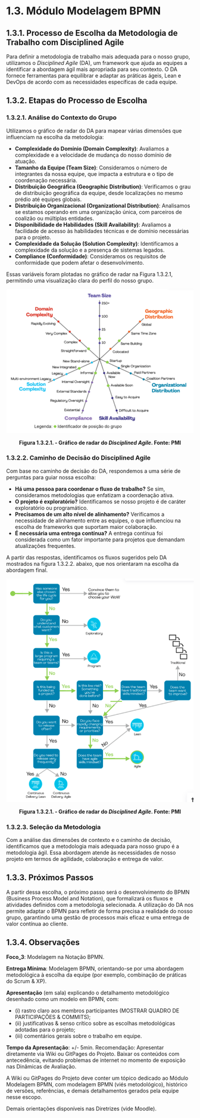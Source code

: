# 1.3. Módulo Modelagem BPMN

## 1.3.1. Processo de Escolha da Metodologia de Trabalho com Disciplined Agile

Para definir a metodologia de trabalho mais adequada para o nosso grupo, utilizamos o *Disciplined Agile* (DA), um framework que ajuda as equipes a identificar a abordagem ágil mais apropriada para seu contexto. O DA fornece ferramentas para equilibrar e adaptar as práticas ágeis, Lean e DevOps de acordo com as necessidades específicas de cada equipe.

## 1.3.2. Etapas do Processo de Escolha

### 1.3.2.1. Análise do Contexto do Grupo

Utilizamos o gráfico de radar do DA para mapear várias dimensões que influenciam na escolha da metodologia:
- **Complexidade do Domínio (Domain Complexity)**: Avaliamos a complexidade e a velocidade de mudança do nosso domínio de atuação.
- **Tamanho da Equipe (Team Size)**: Consideramos o número de integrantes da nossa equipe, que impacta a estrutura e o tipo de coordenação necessária.
- **Distribuição Geográfica (Geographic Distribution)**: Verificamos o grau de distribuição geográfica da equipe, desde localizações no mesmo prédio até equipes globais.
- **Distribuição Organizacional (Organizational Distribution)**: Analisamos se estamos operando em uma organização única, com parceiros de coalizão ou múltiplas entidades.
- **Disponibilidade de Habilidades (Skill Availability)**: Avaliamos a facilidade de acesso às habilidades técnicas e de domínio necessárias para o projeto.
- **Complexidade da Solução (Solution Complexity)**: Identificamos a complexidade da solução e a presença de sistemas legados.
- **Compliance (Conformidade)**: Consideramos os requisitos de conformidade que podem afetar o desenvolvimento.

Essas variáveis foram plotadas no gráfico de radar na Figura 1.3.2.1, permitindo uma visualização clara do perfil do nosso grupo.

<center>

<img src="../Imagens/graficoAranha.png">


**Figura 1.3.2.1. - Gráfico de radar do *Disciplined Agile*. Fonte: PMI**
</center>

### 1.3.2.2. Caminho de Decisão do Disciplined Agile

Com base no caminho de decisão do DA, respondemos a uma série de perguntas para guiar nossa escolha:
- **Há uma pessoa para coordenar o fluxo de trabalho?** Se sim, consideramos metodologias que enfatizam a coordenação ativa.
- **O projeto é exploratório?** Identificamos se nosso projeto é de caráter exploratório ou programático.
- **Precisamos de um alto nível de alinhamento?** Verificamos a necessidade de alinhamento entre as equipes, o que influenciou na escolha de frameworks que suportam maior colaboração.
- **É necessária uma entrega contínua?** A entrega contínua foi considerada como um fator importante para projetos que demandam atualizações frequentes.

A partir das respostas, identificamos os fluxos sugeridos pelo DA mostrados na figura 1.3.2.2. abaixo, que nos orientaram na escolha da abordagem final.

<center>

<img src="../Imagens/FluxoDeEscolhaMetodologia.png">


**Figura 1.3.2.1. - Gráfico de radar do *Disciplined Agile*. Fonte: PMI**
</center>



### 1.3.2.3. Seleção da Metodologia

Com a análise das dimensões de contexto e o caminho de decisão, identificamos que a metodologia mais adequada para nosso grupo é a metodologia ágil. Essa abordagem atende às necessidades de nosso projeto em termos de agilidade, colaboração e entrega de valor.

## 1.3.3. Próximos Passos

A partir dessa escolha, o próximo passo será o desenvolvimento do BPMN (Business Process Model and Notation), que formalizará os fluxos e atividades definidos com a metodologia selecionada. A utilização do DA nos permite adaptar o BPMN para refletir de forma precisa a realidade do nosso grupo, garantindo uma gestão de processos mais eficaz e uma entrega de valor contínua ao cliente.

## 1.3.4. Observações

**Foco_3**: Modelagem na Notação BPMN.

**Entrega Mínima**: Modelagem BPMN, orientando-se por uma abordagem metodológica à escolha da equipe (por exemplo, combinação de práticas do Scrum & XP).

**Apresentação** (em sala) explicando o detalhamento metodológico desenhado como um modelo em BPMN, com:
- (i) rastro claro aos membros participantes (MOSTRAR QUADRO DE PARTICIPAÇÕES & COMMITS);
- (ii) justificativas & senso crítico sobre as escolhas metodológicas adotadas para o projeto;
- (iii) comentários gerais sobre o trabalho em equipe.

**Tempo da Apresentação**: +/- 5min. Recomendação: Apresentar diretamente via Wiki ou GitPages do Projeto. Baixar os conteúdos com antecedência, evitando problemas de internet no momento de exposição nas Dinâmicas de Avaliação.

A Wiki ou GitPages do Projeto deve conter um tópico dedicado ao Módulo Modelagem BPMN, com modelagem BPMN (viés metodológico), histórico de versões, referências, e demais detalhamentos gerados pela equipe nesse escopo.

Demais orientações disponíveis nas Diretrizes (vide Moodle).
